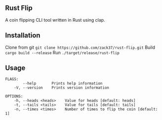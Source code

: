 ## Rust Flip
A coin flipping CLI tool written in Rust using clap.

## Installation
Clone from git `git clone https://github.com/zack37/rust-flip.git`
Build `cargo build --release`
Run `./target/release/rust-flip`

## Usage
```
FLAGS:
        --help       Prints help information
    -V, --version    Prints version information

OPTIONS:
    -h, --heads <heads>    Value for heads [default: heads]
    -t, --tails <tails>    Value for tails [default: tails]
    -n, --times <times>    Number of times to flip the coin [default: 1]
```